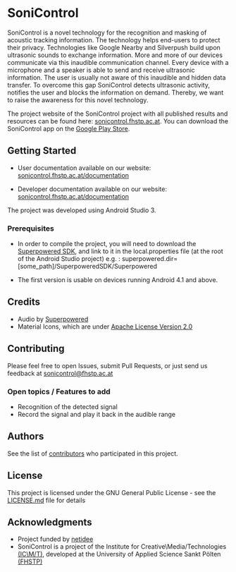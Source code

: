 # SoniControl

SoniControl is a novel technology for the recognition and masking of acoustic tracking information. The technology helps end-users to protect their privacy. Technologies like Google Nearby and Silverpush build upon ultrasonic sounds to exchange information. More and more of our devices communicate via this inaudible communication channel. Every device with a microphone and a speaker is able to send and receive ultrasonic information. The user is usually not aware of this inaudible and hidden data transfer. To overcome this gap SoniControl detects ultrasonic activity, notifies the user and blocks the information on demand. Thereby, we want to raise the awareness for this novel technology.

The project website of the SoniControl project with all published results and resources can be found here: [sonicontrol.fhstp.ac.at](http://sonicontrol.fhstp.ac.at). You can download the SoniControl app on the [Google Play Store](https://play.google.com/store/apps/details?id=at.ac.fhstp.sonicontrol).	


## Getting Started

* User documentation available on our website: [sonicontrol.fhstp.ac.at/documentation](http://sonicontrol.fhstp.ac.at/documentation)

* Developer documentation available on our website: [sonicontrol.fhstp.ac.at/documentation](http://sonicontrol.fhstp.ac.at/documentation)

The project was developed using Android Studio 3.

### Prerequisites

* In order to compile the project, you will need to download the [Superpowered SDK](http://superpowered.com/), and link to it in the local.properties file (at the root of the Android Studio project)
e.g. : superpowered.dir=[some_path]/SuperpoweredSDK/Superpowered

* The first version is usable on devices running Android 4.1 and above.

## Credits

* Audio by [Superpowered](http://www.superpowered.com/)
* Material Icons, which are under [Apache License Version 2.0](https://www.apache.org/licenses/LICENSE-2.0.txt)

## Contributing

Please feel free to open Issues, submit Pull Requests, or just send us feedback at sonicontrol@fhstp.ac.at

### Open topics / Features to add

* Recognition of the detected signal
* Record the signal and play it back in the audible range


## Authors

See the list of [contributors](http://sonicontrol.fhstp.ac.at/#team) who participated in this project.

## License

This project is licensed under the GNU General Public License - see the [LICENSE.md](LICENSE.md) file for details

## Acknowledgments

* Project funded by [netidee](https://www.netidee.at/)
* SoniControl is a project of the Institute for Creative\Media/Technologies [(IC\M/T)](https://icmt.fhstp.ac.at), developed at the University of Applied Science Sankt Pölten [(FHSTP)](https://www.fhstp.ac.at/en)
